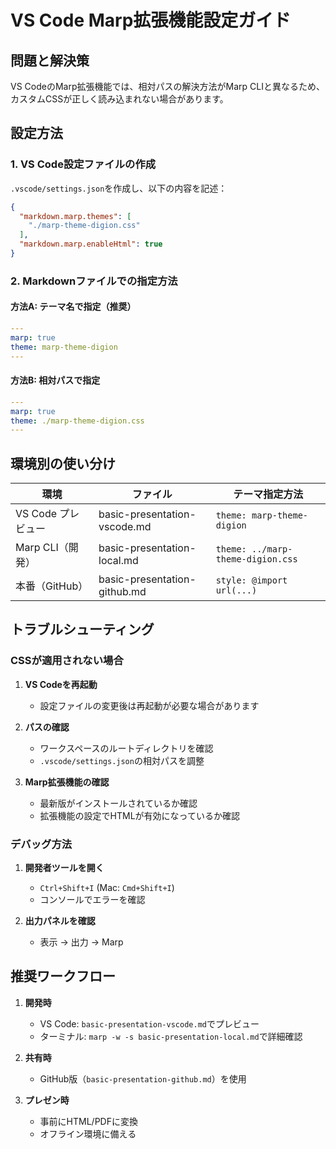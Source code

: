 # VS Code Marp拡張機能設定ガイド

## 問題と解決策

VS CodeのMarp拡張機能では、相対パスの解決方法がMarp CLIと異なるため、カスタムCSSが正しく読み込まれない場合があります。

## 設定方法

### 1. VS Code設定ファイルの作成

`.vscode/settings.json`を作成し、以下の内容を記述：

```json
{
  "markdown.marp.themes": [
    "./marp-theme-digion.css"
  ],
  "markdown.marp.enableHtml": true
}
```

### 2. Markdownファイルでの指定方法

#### 方法A: テーマ名で指定（推奨）
```yaml
---
marp: true
theme: marp-theme-digion
---
```

#### 方法B: 相対パスで指定
```yaml
---
marp: true
theme: ./marp-theme-digion.css
---
```

## 環境別の使い分け

| 環境 | ファイル | テーマ指定方法 |
|------|----------|----------------|
| VS Code プレビュー | basic-presentation-vscode.md | `theme: marp-theme-digion` |
| Marp CLI（開発） | basic-presentation-local.md | `theme: ../marp-theme-digion.css` |
| 本番（GitHub） | basic-presentation-github.md | `style: @import url(...)` |

## トラブルシューティング

### CSSが適用されない場合

1. **VS Codeを再起動**
   - 設定ファイルの変更後は再起動が必要な場合があります

2. **パスの確認**
   - ワークスペースのルートディレクトリを確認
   - `.vscode/settings.json`の相対パスを調整

3. **Marp拡張機能の確認**
   - 最新版がインストールされているか確認
   - 拡張機能の設定でHTMLが有効になっているか確認

### デバッグ方法

1. **開発者ツールを開く**
   - `Ctrl+Shift+I` (Mac: `Cmd+Shift+I`)
   - コンソールでエラーを確認

2. **出力パネルを確認**
   - 表示 → 出力 → Marp

## 推奨ワークフロー

1. **開発時**
   - VS Code: `basic-presentation-vscode.md`でプレビュー
   - ターミナル: `marp -w -s basic-presentation-local.md`で詳細確認

2. **共有時**
   - GitHub版（`basic-presentation-github.md`）を使用

3. **プレゼン時**
   - 事前にHTML/PDFに変換
   - オフライン環境に備える
